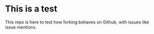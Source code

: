 # This is a test

This repo is here to test how forking behaves on Github, with issues like issue mentions.